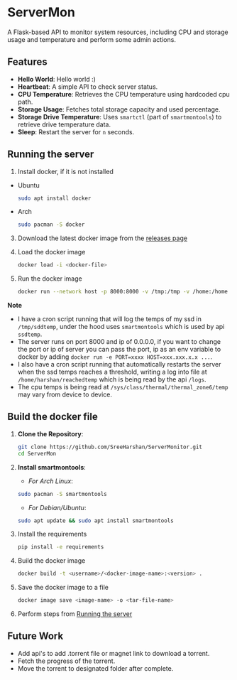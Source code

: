 # ServerMon

A Flask-based API to monitor system resources, including CPU and storage usage and temperature and perform some admin actions.

## Features
- **Hello World**: Hello world :)
- **Heartbeat**: A simple API to check server status.
- **CPU Temperature**: Retrieves the CPU temperature using hardcoded cpu path.
- **Storage Usage**: Fetches total storage capacity and used percentage.
- **Storage Drive Temperature**: Uses `smartctl` (part of `smartmontools`) to retrieve drive temperature data.
- **Sleep**: Restart the server for `n` seconds.

## Running the server
1. Install docker, if it is not installed
* Ubuntu
    ```bash
    sudo apt install docker
    ```
* Arch
    ```bash
    sudo pacman -S docker
    ```

3. Download the latest docker image from the [releases page](https://github.com/SreeHarshan/ServerMonitor/releases/)

4. Load the docker image
    ```bash
    docker load -i <docker-file>
    ```

5. Run the docker image
    ```bash
    docker run --network host -p 8000:8000 -v /tmp:/tmp -v /home:/home <docker-image-name>
    ```

**Note**
- I have a cron script running that will log the temps of my ssd in `/tmp/sddtemp`, under the hood uses `smartmontools` which is used by api `ssdtemp`.
- The server runs on port 8000 and ip of 0.0.0.0, if you want to change the port or ip of server you can pass the port, ip as an env variable to docker by adding `docker run -e PORT=xxxx HOST=xxx.xxx.x.x ...`.
- I also have a cron script running that automatically restarts the server when the ssd temps reaches a threshold, writing a log into file at `/home/harshan/reachedtemp` which is being read by the api `/logs`.
- The cpu temps is being read at `/sys/class/thermal/thermal_zone6/temp` may vary from device to device.

## Build the docker file 

1. **Clone the Repository**:

    ```bash
    git clone https://github.com/SreeHarshan/ServerMonitor.git
    cd ServerMon
    ```
2. **Install smartmontools**:

    - *For Arch Linux*:

    ```bash
    sudo pacman -S smartmontools
    ```
    - *For Debian/Ubuntu*:

    ```bash
    sudo apt update && sudo apt install smartmontools
    ```
   
3. Install the requirements
    ```bash
    pip install -e requirements
    ```

4. Build the docker image 
    ```bash
    docker build -t <username>/<docker-image-name>:<version> .
    ```
5. Save the docker image to a file
   ```bash
   docker image save <image-name> -o <tar-file-name>
   ```

6. Perform steps from [Running the server](https://github.com/SreeHarshan/ServerMonitor/edit/main/README.md#running-the-server)

## Future Work
* Add api's to add .torrent file or magnet link to download a torrent.
* Fetch the progress of the torrent.
* Move the torrent to designated folder after complete.
